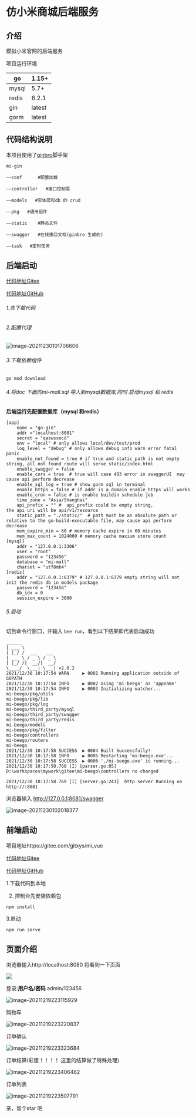 # 仿小米商城后端服务
## 介绍

模拟小米官网的后端服务

项目运行环境

| go          | 1.15+   |
| ------------ | ------ |
| mysql        | 5.7+   |
| redis        | 6.2.1  |
| gin        | latest |
| gorm        | latest |



## 代码结构说明
本项目使用了[ginbro](https://github.com/dejavuzhou/ginbro)脚手架

```
mi-gin

——conf      #配置加载

——controller   #接口控制层

——models   #实体层和db 的 crud

——pkg   #通用组件

——static    #静态文件

——swagger   #在线接口文档(ginbro 生成的)

——task   #定时任务

```

## 后端启动

[代码地址Gitee](https://gitee.com/gitxys/mi_gin)

[代码地址GitHub](https://github.com/xuyisu/mi_gin)

###### 1.先下载代码

###### 2.配置代理

![image-20211230101706606](doc/images/image-20211230101706606.png)

###### 3.下载依赖组件

```
go mod download
```

###### 4.将doc 下面的mi-mall.sql 导入到mysql数据库,同时  启动mysql  和 redis

**后端运行先配置数据库（mysql 和redis）**

```
[app]
    name = "go-gin"
    addr ="localhost:8081"
    secret = "qazwsxecd"
    env = "local" # only allows local/dev/test/prod
    log_level = "debug" # only allows debug info warn error fatal panic
    enable_not_found = true # if true and static_path is not empty string, all not found route will serve static/index.html
    enable_swagger = false
    enable_cors = true  # true will case 403 error in swaggerUI  may cause api perform decrease
    enable_sql_log = true # show gorm sql in terminal
    enable_https = false # if addr is a domain enable_https will works
    enable_cron = false # is enable buildin schedule job
    time_zone = "Asia/Shanghai"
    api_prefix = "" #  api_prefix could be empty string,            the api uri will be api/v1/resource
    static_path = "./static/"  # path must be an absolute path or relative to the go-build-executable file, may cause api perform decrease
    mem_expire_min = 60 # memory cache expire in 60 minutes
    mem_max_count = 1024000 # memory cache maxium store count
[mysql]
    addr = "127.0.0.1:3306"
    user = "root"
    password = "123456"
    database = "mi-mall"
    charset = "utf8mb4"
[redis]
    addr = "127.0.0.1:6379" # 127.0.0.1:6379 empty string will not init the redis db in models package
    password = "123456"
    db_idx = 0
    session_expire = 3600
```

###### 5.启动

切到命令行窗口，并输入 `bee run`，看到以下结果即代表启动成功

```
______
| ___ \
| |_/ /  ___   ___
| ___ \ / _ \ / _ \
| |_/ /|  __/|  __/
\____/  \___| \___| v2.0.2
2021/12/30 10:17:54 WARN     ▶ 0001 Running application outside of GOPATH
2021/12/30 10:17:54 INFO     ▶ 0002 Using 'mi-beego' as 'appname'
2021/12/30 10:17:54 INFO     ▶ 0003 Initializing watcher...
mi-beego/pkg/utils
mi-beego/pkg/lib
mi-beego/pkg/log
mi-beego/third_party/mysql
mi-beego/third_party/swagger
mi-beego/third_party/redis
mi-beego/models
mi-beego/pkg/filter
mi-beego/controllers
mi-beego/routers
mi-beego
2021/12/30 10:17:58 SUCCESS  ▶ 0004 Built Successfully!
2021/12/30 10:17:58 INFO     ▶ 0005 Restarting 'mi-beego.exe'...
2021/12/30 10:17:58 SUCCESS  ▶ 0006 './mi-beego.exe' is running...
2021/12/30 10:17:58.768 [I] [parser.go:85]  D:\workspaces\mywork\gitee\mi-beego\controllers no changed

2021/12/30 10:17:58.769 [I] [server.go:241]  http server Running on http://:8081

```

浏览器输入 http://127.0.0.1:8081/swagger

![image-20211230102018377](doc/images/swagger.png)

## 前端启动

项目地址https://gitee.com/gitxys/mi_vue

[代码地址Gitee](https://gitee.com/gitxys/mi_vue)

[代码地址GitHub](https://github.com/xuyisu/mi_vue)

1.下载代码到本地

2. 控制台先安装依赖包

```
npm install 
```

3.启动

```
npm run serve
```

## 页面介绍

浏览器输入http://localhost:8080 将看到一下页面

![](images/index.png)

登录:**用户名/密码**  admin/123456

![image-20211219223115929](doc/images/login.png)

购物车

![image-20211219223220837](doc/images/cart.png)

订单确认

![image-20211219223323684](doc/images/order-confirm.png)

订单结算(彩蛋！！！！   这里的结算做了特殊处理)

![image-20211219223406482](doc/images/pay.png)

订单列表

![image-20211219223507791](doc/images/order.png)





亲，留个star 吧

